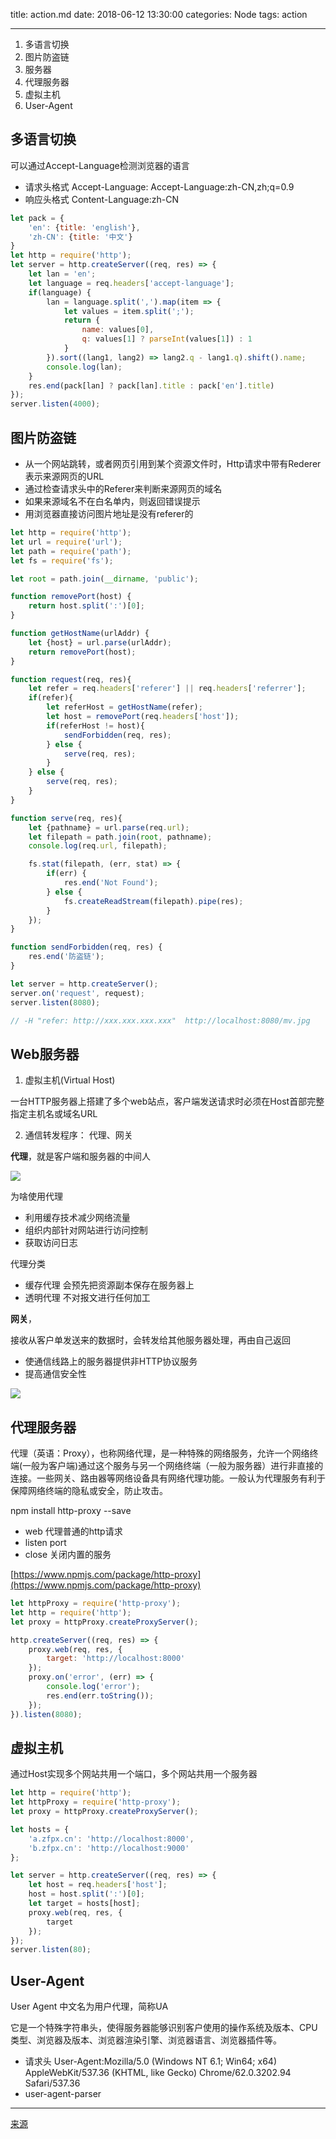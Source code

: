 title: action.md
date: 2018-06-12 13:30:00
categories: Node
tags: action

---

1. 多语言切换
2. 图片防盗链
3. 服务器
4. 代理服务器
5. 虚拟主机
6. User-Agent

## 多语言切换

可以通过Accept-Language检测浏览器的语言

* 请求头格式 Accept-Language: Accept-Language:zh-CN,zh;q=0.9
* 响应头格式 Content-Language:zh-CN

```js
let pack = {
    'en': {title: 'english'},
    'zh-CN': {title: '中文'}
}
let http = require('http');
let server = http.createServer((req, res) => {
    let lan = 'en';
    let language = req.headers['accept-language'];
    if(language) {
        lan = language.split(',').map(item => {
            let values = item.split(';');
            return {
                name: values[0],
                q: values[1] ? parseInt(values[1]) : 1
            }
        }).sort((lang1, lang2) => lang2.q - lang1.q).shift().name;
        console.log(lan);
    }
    res.end(pack[lan] ? pack[lan].title : pack['en'].title)
});
server.listen(4000);
```

## 图片防盗链

* 从一个网站跳转，或者网页引用到某个资源文件时，Http请求中带有Rederer表示来源网页的URL
* 通过检查请求头中的Referer来判断来源网页的域名
* 如果来源域名不在白名单内，则返回错误提示
* 用浏览器直接访问图片地址是没有referer的

```js
let http = require('http');
let url = require('url');
let path = require('path');
let fs = require('fs');

let root = path.join(__dirname, 'public');

function removePort(host) {
    return host.split(':')[0];
}

function getHostName(urlAddr) {
    let {host} = url.parse(urlAddr);
    return removePort(host);
}

function request(req, res){
    let refer = req.headers['referer'] || req.headers['referrer'];
    if(refer){
        let referHost = getHostName(refer);
        let host = removePort(req.headers['host']);
        if(referHost != host){
            sendForbidden(req, res);
        } else {
            serve(req, res);
        }
    } else {
        serve(req, res);
    }
}

function serve(req, res){
    let {pathname} = url.parse(req.url);
    let filepath = path.join(root, pathname);
    console.log(req.url, filepath);

    fs.stat(filepath, (err, stat) => {
        if(err) {
            res.end('Not Found');
        } else {
            fs.createReadStream(filepath).pipe(res);
        }
    });
}

function sendForbidden(req, res) {
    res.end('防盗链');
}

let server = http.createServer();
server.on('request', request);
server.listen(8080);

// -H "refer: http://xxx.xxx.xxx.xxx"  http://localhost:8080/mv.jpg
```

## Web服务器

1. 虚拟主机(Virtual Host)

一台HTTP服务器上搭建了多个web站点，客户端发送请求时必须在Host首部完整指定主机名或域名URL

2. 通信转发程序： 代理、网关

**代理**，就是客户端和服务器的中间人

![](19_action/proxy.png)

为啥使用代理

* 利用缓存技术减少网络流量
* 组织内部针对网站进行访问控制
* 获取访问日志

代理分类

* 缓存代理 会预先把资源副本保存在服务器上
* 透明代理 不对报文进行任何加工

**网关**，

接收从客户单发送来的数据时，会转发给其他服务器处理，再由自己返回

* 使通信线路上的服务器提供非HTTP协议服务
* 提高通信安全性

![](19_action/gate-way.png)

## 代理服务器

代理（英语：Proxy），也称网络代理，是一种特殊的网络服务，允许一个网络终端(一般为客户端)通过这个服务与另一个网络终端（一般为服务器）进行非直接的连接。一些网关、路由器等网络设备具有网络代理功能。一般认为代理服务有利于保障网络终端的隐私或安全，防止攻击。

 npm install http-proxy --save

* web 代理普通的http请求
* listen port
* close 关闭内置的服务

[https://www.npmjs.com/package/http-proxy](https://www.npmjs.com/package/http-proxy)

```js
let httpProxy = require('http-proxy');
let http = require('http');
let proxy = httpProxy.createProxyServer();

http.createServer((req, res) => {
    proxy.web(req, res, {
        target: 'http://localhost:8000'
    });
    proxy.on('error', (err) => {
        console.log('error');
        res.end(err.toString());
    });
}).listen(8080);
```

## 虚拟主机

通过Host实现多个网站共用一个端口，多个网站共用一个服务器

```js
let http = require('http');
let httpProxy = require('http-proxy');
let proxy = httpProxy.createProxyServer();

let hosts = {
    'a.zfpx.cn': 'http://localhost:8000',
    'b.zfpx.cn': 'http://localhost:9000'
};

let server = http.createServer((req, res) => {
    let host = req.headers['host'];
    host = host.split(':')[0];
    let target = hosts[host];
    proxy.web(req, res, {
        target
    });
});
server.listen(80);
```

## User-Agent

User Agent 中文名为用户代理，简称UA

它是一个特殊字符串头，使得服务器能够识别客户使用的操作系统及版本、CPU类型、浏览器及版本、浏览器渲染引擎、浏览器语言、浏览器插件等。

* 请求头 User-Agent:Mozilla/5.0 (Windows NT 6.1; Win64; x64) AppleWebKit/537.36 (KHTML, like Gecko) Chrome/62.0.3202.94 Safari/537.36
* user-agent-parser

---

[来源](https://zhufengzhufeng.github.io/201802/html/19.action.html)